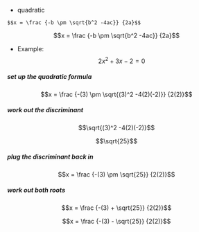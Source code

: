 
* quadratic
```
$$x = \frac {-b \pm \sqrt{b^2 -4ac}} {2a}$$
```
$$x = \frac {-b \pm \sqrt{b^2 -4ac}} {2a}$$

* Example:
$$2x^2 + 3x -2 = 0 $$
##### set up the quadratic formula
$$x = \frac {-(3) \pm \sqrt{(3)^2 -4(2)(-2)}} {2(2)}$$
##### work out the discriminant
$$\sqrt{(3)^2 -4(2)(-2)}$$

$$\sqrt{25}$$
##### plug the discriminant back in
$$x = \frac {-(3) \pm \sqrt{25}} {2(2)}$$
##### work out both roots
$$x = \frac {-(3) + \sqrt{25}} {2(2)}$$

$$x = \frac {-(3) - \sqrt{25}} {2(2)}$$

